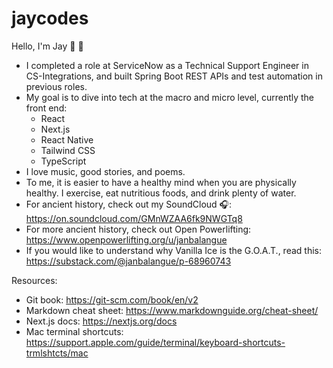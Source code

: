 # jaycodes

Hello, I'm Jay 👋 🌊

- I completed a role at ServiceNow as a Technical Support Engineer in CS-Integrations, and built Spring Boot REST APIs and test automation in previous roles.
- My goal is to dive into tech at the macro and micro level, currently the front end:
  - React
  - Next.js
  - React Native
  - Tailwind CSS
  - TypeScript
- I love music, good stories, and poems.
- To me, it is easier to have a healthy mind when you are physically healthy. I exercise, eat nutritious foods, and drink plenty of water.
- For ancient history, check out my SoundCloud 🎧: https://on.soundcloud.com/GMnWZAA6fk9NWGTq8
- For more ancient history, check out Open Powerlifting: https://www.openpowerlifting.org/u/janbalangue
- If you would like to understand why Vanilla Ice is the G.O.A.T., read this: https://substack.com/@janbalangue/p-68960743

Resources:
- Git book: https://git-scm.com/book/en/v2
- Markdown cheat sheet: https://www.markdownguide.org/cheat-sheet/
- Next.js docs: https://nextjs.org/docs
- Mac terminal shortcuts: https://support.apple.com/guide/terminal/keyboard-shortcuts-trmlshtcts/mac
